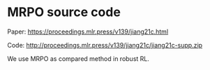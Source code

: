 # MRPO source code
Paper: https://proceedings.mlr.press/v139/jiang21c.html

Code: http://proceedings.mlr.press/v139/jiang21c/jiang21c-supp.zip

We use MRPO as compared method in robust RL.

